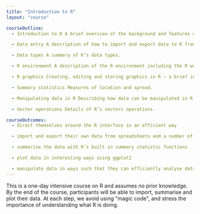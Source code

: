 ```yaml
---
title: "Introduction to R"
layout: "course"

courseOutline:
  - Introduction to R A brief overview of the background and features of the R statistical programming system.

  - Data entry A description of how to import and export data to R from CSV, files, Excel spreadsheets, SAS and SPSS

  - Data types A summary of R’s data types.

  - R environment A description of the R environment including the R working directory, creating/using scripts, saving data and results.

  - R graphics Creating, editing and storing graphics in R – a brief introduction to the ggplot2 package

  - Summary statistics Measures of location and spread.

  - Manipulating data in R Describing how data can be manipulated in R using logical operators.

  - Vector operations Details of R’s vectors operations.

courseOutcomes:
  - direct themselves around the R interface in an efficient way

  - import and export their own data from spreadsheets and a number of other data storages to R

  - summarise the data with R’s built in summary statistic functions

  - plot data in interesting ways using ggplot2

  - manipulate data in ways such that they can efficiently analyse data
---
```


This is a one-day intensive course on R and assumes no prior knowledge.
By the end of the course, participants will be able to import, summarise
and plot their data. At each step, we avoid using "magic code", and
stress the importance of understanding what R is doing.
